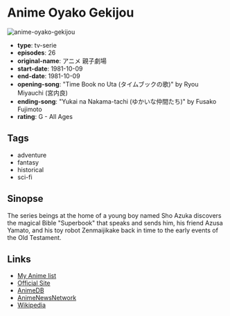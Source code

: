 # Anime Oyako Gekijou

![anime-oyako-gekijou](https://cdn.myanimelist.net/images/anime/10/53881.jpg)

-   **type**: tv-serie
-   **episodes**: 26
-   **original-name**: アニメ 親子劇場
-   **start-date**: 1981-10-09
-   **end-date**: 1981-10-09
-   **opening-song**: "Time Book no Uta (タイムブックの歌)" by Ryou Miyauchi (宮内良)
-   **ending-song**: "Yukai na Nakama-tachi (ゆかいな仲間たち)" by Fusako Fujimoto
-   **rating**: G - All Ages

## Tags

-   adventure
-   fantasy
-   historical
-   sci-fi

## Sinopse

The series beings at the home of a young boy named Sho Azuka discovers the magical Bible "Superbook" that speaks and sends him, his friend Azusa Yamato, and his toy robot Zenmaijikake back in time to the early events of the Old Testament.

## Links

-   [My Anime list](https://myanimelist.net/anime/2882/Anime_Oyako_Gekijou)
-   [Official Site](http://www.tatsunoko.co.jp/works/archive/oyako_gekijyo.html)
-   [AnimeDB](http://anidb.info/perl-bin/animedb.pl?show=anime&aid=3081)
-   [AnimeNewsNetwork](http://www.animenewsnetwork.com/encyclopedia/anime.php?id=1111)
-   [Wikipedia](http://en.wikipedia.org/wiki/Superbook)
